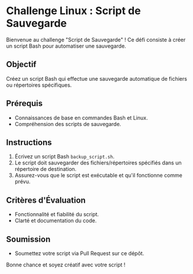 # Challenge Linux : Script de Sauvegarde

Bienvenue au challenge "Script de Sauvegarde" ! Ce défi consiste à créer un script Bash pour automatiser une sauvegarde.

## Objectif

Créez un script Bash qui effectue une sauvegarde automatique de fichiers ou répertoires spécifiques.

## Prérequis

- Connaissances de base en commandes Bash et Linux.
- Compréhension des scripts de sauvegarde.

## Instructions

1. Écrivez un script Bash `backup_script.sh`.
2. Le script doit sauvegarder des fichiers/répertoires spécifiés dans un répertoire de destination.
3. Assurez-vous que le script est exécutable et qu'il fonctionne comme prévu.

## Critères d'Évaluation

- Fonctionnalité et fiabilité du script.
- Clarté et documentation du code.

## Soumission

- Soumettez votre script via Pull Request sur ce dépôt.

Bonne chance et soyez créatif avec votre script !
